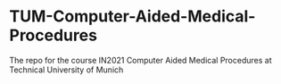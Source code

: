 # TUM-Computer-Aided-Medical-Procedures
The repo for the course IN2021 Computer Aided Medical Procedures at Technical University of Munich
